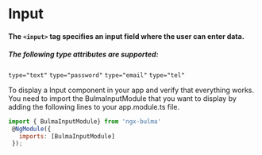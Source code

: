 # Input
#### The ```<input>``` tag specifies an input field where the user can enter data.

   ##### The following type attributes are supported:
   ``` type="text" ```
   ``` type="password" ```
   ``` type="email" ```
   ``` type="tel" ```

To display a  Input component in your app and verify that everything works.
You need to import the BulmaInputModule that you want to display by adding the following lines to your app.module.ts file.

 ```javascript
import { BulmaInputModule} from 'ngx-bulma'
  @NgModule({
    imports: [BulmaInputModule]
  });
 ```
 


